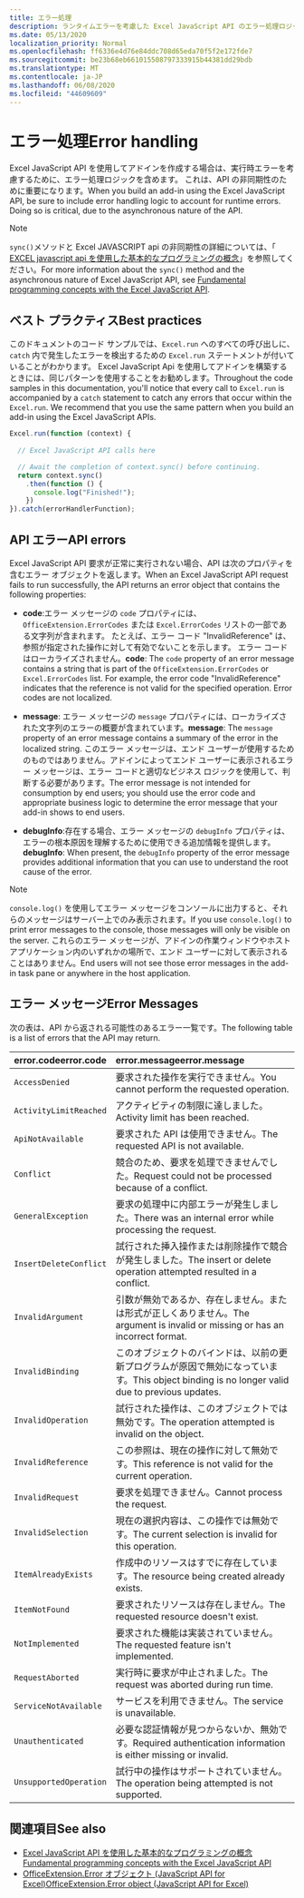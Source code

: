 ```yaml
---
title: エラー処理
description: ランタイムエラーを考慮した Excel JavaScript API のエラー処理ロジックについて説明します。
ms.date: 05/13/2020
localization_priority: Normal
ms.openlocfilehash: ff6336e4d76e84ddc708d65eda70f5f2e172fde7
ms.sourcegitcommit: be23b68eb661015508797333915b44381dd29bdb
ms.translationtype: MT
ms.contentlocale: ja-JP
ms.lasthandoff: 06/08/2020
ms.locfileid: "44609609"
---
```

# <a name="error-handling"></a><span data-ttu-id="3e5d4-103">エラー処理</span><span class="sxs-lookup"><span data-stu-id="3e5d4-103">Error handling</span></span>

<span data-ttu-id="3e5d4-p101">Excel JavaScript API を使用してアドインを作成する場合は、実行時エラーを考慮するために、エラー処理ロジックを含めます。 これは、API の非同期性のために重要になります。</span><span class="sxs-lookup"><span data-stu-id="3e5d4-p101">When you build an add-in using the Excel JavaScript API, be sure to include error handling logic to account for runtime errors. Doing so is critical, due to the asynchronous nature of the API.</span></span>

> [!NOTE]
> <span data-ttu-id="3e5d4-106">`sync()`メソッドと Excel JAVASCRIPT api の非同期性の詳細については、「 [EXCEL javascript api を使用した基本的なプログラミングの概念](excel-add-ins-core-concepts.md)」を参照してください。</span><span class="sxs-lookup"><span data-stu-id="3e5d4-106">For more information about the `sync()` method and the asynchronous nature of Excel JavaScript API, see [Fundamental programming concepts with the Excel JavaScript API](excel-add-ins-core-concepts.md).</span></span>

## <a name="best-practices"></a><span data-ttu-id="3e5d4-107">ベスト プラクティス</span><span class="sxs-lookup"><span data-stu-id="3e5d4-107">Best practices</span></span>

<span data-ttu-id="3e5d4-p102">このドキュメントのコード サンプルでは、`Excel.run` へのすべての呼び出しに、`catch` 内で発生したエラーを検出するための `Excel.run` ステートメントが付いていることがわかります。 Excel JavaScript Api を使用してアドインを構築するときには、同じパターンを使用することをお勧めします。</span><span class="sxs-lookup"><span data-stu-id="3e5d4-p102">Throughout the code samples in this documentation, you'll notice that every call to `Excel.run` is accompanied by a `catch` statement to catch any errors that occur within the `Excel.run`. We recommend that you use the same pattern when you build an add-in using the Excel JavaScript APIs.</span></span>

```js
Excel.run(function (context) {
  
  // Excel JavaScript API calls here

  // Await the completion of context.sync() before continuing.
  return context.sync()
    .then(function () {
      console.log("Finished!");
    })
}).catch(errorHandlerFunction);
```

## <a name="api-errors"></a><span data-ttu-id="3e5d4-110">API エラー</span><span class="sxs-lookup"><span data-stu-id="3e5d4-110">API errors</span></span>

<span data-ttu-id="3e5d4-111">Excel JavaScript API 要求が正常に実行されない場合、API は次のプロパティを含むエラー オブジェクトを返します。</span><span class="sxs-lookup"><span data-stu-id="3e5d4-111">When an Excel JavaScript API request fails to run successfully, the API returns an error object that contains the following properties:</span></span>

- <span data-ttu-id="3e5d4-p103">**code**:エラー メッセージの `code` プロパティには、`OfficeExtension.ErrorCodes` または `Excel.ErrorCodes` リストの一部である文字列が含まれます。 たとえば、エラー コード "InvalidReference" は、参照が指定された操作に対して有効でないことを示します。 エラー コードはローカライズされません。</span><span class="sxs-lookup"><span data-stu-id="3e5d4-p103">**code**:  The `code` property of an error message contains a string that is part of the `OfficeExtension.ErrorCodes` or `Excel.ErrorCodes` list. For example, the error code "InvalidReference" indicates that the reference is not valid for the specified operation. Error codes are not localized.</span></span>

- <span data-ttu-id="3e5d4-115">**message**: エラー メッセージの `message` プロパティには、ローカライズされた文字列のエラーの概要が含まれています。</span><span class="sxs-lookup"><span data-stu-id="3e5d4-115">**message**: The `message` property of an error message contains a summary of the error in the localized string.</span></span> <span data-ttu-id="3e5d4-116">このエラー メッセージは、エンド ユーザーが使用するためのものではありません。アドインによってエンド ユーザーに表示されるエラー メッセージは、エラー コードと適切なビジネス ロジックを使用して、判断する必要があります。</span><span class="sxs-lookup"><span data-stu-id="3e5d4-116">The error message is not intended for consumption by end users; you should use the error code and appropriate business logic to determine the error message that your add-in shows to end users.</span></span>

- <span data-ttu-id="3e5d4-117">**debugInfo**:存在する場合、エラー メッセージの `debugInfo` プロパティは、エラーの根本原因を理解するために使用できる追加情報を提供します。</span><span class="sxs-lookup"><span data-stu-id="3e5d4-117">**debugInfo**: When present, the `debugInfo` property of the error message provides additional information that you can use to understand the root cause of the error.</span></span>

> [!NOTE]
> <span data-ttu-id="3e5d4-118">`console.log()` を使用してエラー メッセージをコンソールに出力すると、それらのメッセージはサーバー上でのみ表示されます。</span><span class="sxs-lookup"><span data-stu-id="3e5d4-118">If you use `console.log()` to print error messages to the console, those messages will only be visible on the server.</span></span> <span data-ttu-id="3e5d4-119">これらのエラー メッセージが、アドインの作業ウィンドウやホスト アプリケーション内のいずれかの場所で、エンド ユーザーに対して表示されることはありません。</span><span class="sxs-lookup"><span data-stu-id="3e5d4-119">End users will not see those error messages in the add-in task pane or anywhere in the host application.</span></span>

## <a name="error-messages"></a><span data-ttu-id="3e5d4-120">エラー メッセージ</span><span class="sxs-lookup"><span data-stu-id="3e5d4-120">Error Messages</span></span>

<span data-ttu-id="3e5d4-121">次の表は、API から返される可能性のあるエラー一覧です。</span><span class="sxs-lookup"><span data-stu-id="3e5d4-121">The following table is a list of errors that the API may return.</span></span>

|<span data-ttu-id="3e5d4-122">error.code</span><span class="sxs-lookup"><span data-stu-id="3e5d4-122">error.code</span></span> | <span data-ttu-id="3e5d4-123">error.message</span><span class="sxs-lookup"><span data-stu-id="3e5d4-123">error.message</span></span> |
|:----------|:--------------|
|`AccessDenied` |<span data-ttu-id="3e5d4-124">要求された操作を実行できません。</span><span class="sxs-lookup"><span data-stu-id="3e5d4-124">You cannot perform the requested operation.</span></span>|
|`ActivityLimitReached`|<span data-ttu-id="3e5d4-125">アクティビティの制限に達しました。</span><span class="sxs-lookup"><span data-stu-id="3e5d4-125">Activity limit has been reached.</span></span>|
|`ApiNotAvailable`|<span data-ttu-id="3e5d4-126">要求された API は使用できません。</span><span class="sxs-lookup"><span data-stu-id="3e5d4-126">The requested API is not available.</span></span>|
|`Conflict`|<span data-ttu-id="3e5d4-127">競合のため、要求を処理できませんでした。</span><span class="sxs-lookup"><span data-stu-id="3e5d4-127">Request could not be processed because of a conflict.</span></span>|
|`GeneralException`|<span data-ttu-id="3e5d4-128">要求の処理中に内部エラーが発生しました。</span><span class="sxs-lookup"><span data-stu-id="3e5d4-128">There was an internal error while processing the request.</span></span>|
|`InsertDeleteConflict`|<span data-ttu-id="3e5d4-129">試行された挿入操作または削除操作で競合が発生しました。</span><span class="sxs-lookup"><span data-stu-id="3e5d4-129">The insert or delete operation attempted resulted in a conflict.</span></span>|
|`InvalidArgument` |<span data-ttu-id="3e5d4-130">引数が無効であるか、存在しません。または形式が正しくありません。</span><span class="sxs-lookup"><span data-stu-id="3e5d4-130">The argument is invalid or missing or has an incorrect format.</span></span>|
|`InvalidBinding`  |<span data-ttu-id="3e5d4-131">このオブジェクトのバインドは、以前の更新プログラムが原因で無効になっています。</span><span class="sxs-lookup"><span data-stu-id="3e5d4-131">This object binding is no longer valid due to previous updates.</span></span>|
|`InvalidOperation`|<span data-ttu-id="3e5d4-132">試行された操作は、このオブジェクトでは無効です。</span><span class="sxs-lookup"><span data-stu-id="3e5d4-132">The operation attempted is invalid on the object.</span></span>|
|`InvalidReference`|<span data-ttu-id="3e5d4-133">この参照は、現在の操作に対して無効です。</span><span class="sxs-lookup"><span data-stu-id="3e5d4-133">This reference is not valid for the current operation.</span></span>|
|`InvalidRequest`  |<span data-ttu-id="3e5d4-134">要求を処理できません。</span><span class="sxs-lookup"><span data-stu-id="3e5d4-134">Cannot process the request.</span></span>|
|`InvalidSelection`|<span data-ttu-id="3e5d4-135">現在の選択内容は、この操作では無効です。</span><span class="sxs-lookup"><span data-stu-id="3e5d4-135">The current selection is invalid for this operation.</span></span>|
|`ItemAlreadyExists`|<span data-ttu-id="3e5d4-136">作成中のリソースはすでに存在しています。</span><span class="sxs-lookup"><span data-stu-id="3e5d4-136">The resource being created already exists.</span></span>|
|`ItemNotFound` |<span data-ttu-id="3e5d4-137">要求されたリソースは存在しません。</span><span class="sxs-lookup"><span data-stu-id="3e5d4-137">The requested resource doesn't exist.</span></span>|
|`NotImplemented`  |<span data-ttu-id="3e5d4-138">要求された機能は実装されていません。</span><span class="sxs-lookup"><span data-stu-id="3e5d4-138">The requested feature isn't implemented.</span></span>|
|`RequestAborted`|<span data-ttu-id="3e5d4-139">実行時に要求が中止されました。</span><span class="sxs-lookup"><span data-stu-id="3e5d4-139">The request was aborted during run time.</span></span>|
|`ServiceNotAvailable`|<span data-ttu-id="3e5d4-140">サービスを利用できません。</span><span class="sxs-lookup"><span data-stu-id="3e5d4-140">The service is unavailable.</span></span>|
|`Unauthenticated` |<span data-ttu-id="3e5d4-141">必要な認証情報が見つからないか、無効です。</span><span class="sxs-lookup"><span data-stu-id="3e5d4-141">Required authentication information is either missing or invalid.</span></span>|
|`UnsupportedOperation`|<span data-ttu-id="3e5d4-142">試行中の操作はサポートされていません。</span><span class="sxs-lookup"><span data-stu-id="3e5d4-142">The operation being attempted is not supported.</span></span>|

## <a name="see-also"></a><span data-ttu-id="3e5d4-143">関連項目</span><span class="sxs-lookup"><span data-stu-id="3e5d4-143">See also</span></span>

- [<span data-ttu-id="3e5d4-144">Excel JavaScript API を使用した基本的なプログラミングの概念</span><span class="sxs-lookup"><span data-stu-id="3e5d4-144">Fundamental programming concepts with the Excel JavaScript API</span></span>](excel-add-ins-core-concepts.md)
- [<span data-ttu-id="3e5d4-145">OfficeExtension.Error オブジェクト (JavaScript API for Excel)</span><span class="sxs-lookup"><span data-stu-id="3e5d4-145">OfficeExtension.Error object (JavaScript API for Excel)</span></span>](/javascript/api/office/officeextension.error?view=excel-js-preview)
